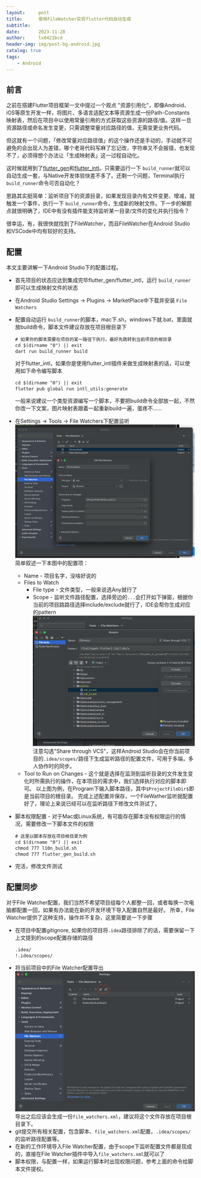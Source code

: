 ```yaml
---
layout:     post
title:      使用FileWatcher实现flutter代码自动生成
subtitle:   
date:       2023-11-28
author:     lx8421bcd
header-img: img/post-bg-android.jpg
catalog: true
tags:
    - Android
---
```

## 前言

之前在搭建Flutter项目框架一文中提过一个观点 "资源引用化"，即像Android、iOS等原生开发一样，将图片、多语言适配文本等资源生成一份Path-Constants映射表，然后在项目中以使用常量引用的方式获取这些资源的路径/值。这样一旦资源路径或命名发生变更，只需调整常量对应路径的值，无需变更业务代码。

但这就有一个问题，「修改常量对应路径值」的这个操作还是手动的，手动就不可避免的会出现人为差错，哪个老哥代码写麻了忘记改，字符串又不会报错，也发现不了，必须得想个办法让「生成映射表」这一过程自动化。

这时候就用到了[flutter_gen](https://pub.dev/packages/flutter_gen)和[flutter_intl](https://pub.dev/packages/intl)。只需要运行一下 `build_runner`就可以自动生成一套，与Native开发体验快差不多了。还剩一个问题，Terminal执行 `build_runner`命令可否自动化？

思路其实挺简单：监听项目下的资源目录，如果发现目录内有文件变更、增减，就触发一个事件，执行一下 `build_runner`命令，生成新的映射文件。下一步的解题点就很明确了，IDE中有没有插件能支持监听某一目录/文件的变化并执行指令？

很幸运，有，我很快就找到了FileWatcher，而且FileWatcher在Android Studio和VSCode中均有较好的支持。

## 配置

本文主要讲解一下Android Studio下的配置过程。

* 首先项目的状态应达到集成完毕flutter_gen/flutter_intl，运行 `build_runner`即可以生成映射文件的状态
* 在Android Studio  Settings → Plugins → MarketPlace中下载并安装 `File Watchers`
* 配置自动运行 `build_runner`的脚本，mac下.sh，windows下就.bat，里面就放build命令，脚本文件建议存放在项目根目录下

  ```shell
  # 如果你的脚本需要在项目的某一路径下执行，最好先跳转到当前项目的根目录
  cd $(dirname "0") || exit
  dart run build_runner build
  ```
  对于flutter_intl，如果你是使用flutter_intl插件来做生成映射表的话，可以使用如下命令编写脚本

  ```shell
  cd $(dirname "0") || exit
  flutter pub global run intl_utils:generate
  ```
  一般来说建议一个类型资源编写一个脚本，不要把build命令全部放一起，不然你改一下文案，图片映射表跟着一起重新build一遍，蛋疼不……
* 在Settings → Tools → File Watchers下配置监听
  ![File Watcher项目配置](https://raw.githubusercontent.com/lx8421bcd/lx8421bcd.github.io/master/img/file_watcher/file_watcher_config_example.png)  
  简单叙述一下本图中的配置项：
  * Name - 项目名字，没啥好说的
  * Files to Watch
    * File type - 文件类型，一般来说选Any就行了
    * Scope - 监听文件路径配置，选择旁边的`...`会打开如下弹窗，根据你当前的项目路路径选择include/exclude就行了，IDE会帮你生成对应的pattern
      ![File Watcher Scope配置](https://raw.githubusercontent.com/lx8421bcd/lx8421bcd.github.io/master/img/file_watcher/file_watcher_scope_example.png) 
      注意勾选"Share through VCS"，这样Android Studio会在你当前项目的`.idea/scopes/`路径下生成监听路径的配置文件，可用于多端，多人协作时的同步。
  * Tool to Run on Changes - 这个就是选择在监测到监听目录的文件发生变化时所需执行的操作，在本项目的需求中，我们选择执行对应的脚本即可。
    以上图为例，在Program下输入脚本路径，其中`$ProjectFileDir$`即是当前项目的根目录。
  完成上述配置并保存，一个FileWather监听就配置好了，理论上来说已经可以在监听路径下修改文件测试了。
* 脚本权限配置 - 对于Mac或Linux系统，有可能存在脚本没有权限运行的情况，需要修改一下脚本文件的权限
  ```shell
  # 这里以脚本存放在项目根目录为例
  cd $(dirname "0") || exit
  chmod 777 l10n_build.sh
  chmod 777 flutter_gen_build.sh
  ```
* 完活，修改文件测试

## 配置同步

对于File Watcher配置，我们当然不希望项目组每个人都整一回，或者每换一次电脑都配置一回，如果有办法能在新的开发环境下导入配置自然是最好。
所幸，File Watcher提供了这种支持，操作并不复杂，这里简要说一下步骤
* 在项目中配置gitignore, 如果你的项目将`.idea`路径排除了的话，需要保留一下上文提到的scope配置存储的路径
  ```gitignore
  .idea/
  !.idea/scopes/
  ```
* 将当前项目中的File Watcher配置导出
  ![File Watcher 导入导出](https://raw.githubusercontent.com/lx8421bcd/lx8421bcd.github.io/master/img/file_watcher/import_export.png) 
  导出之后应该会生成一份`file_watchers.xml`，建议将这个文件存放在项目根目录下。
* git提交所有相关配置，包含脚本、`file_watchers.xml`配置，`.idea/scopes/`的监听路径配置等。
* 在新的工作环境导入File Watcher配置，由于scope下监听配置文件都是现成的，直接在File Watcher插件中导入`file_watchers.xml`就可以了
* 脚本权限，与配置一样，如果运行脚本时出现权限问题，参考上面的命令给脚本文件提权。
